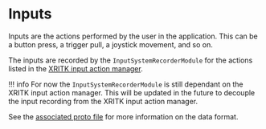 # Inputs

Inputs are the actions performed by the user in the application. This can be a button press, a trigger pull, a joystick movement, and so on.

The inputs are recorded by the `InputSystemRecorderModule` for the actions listed in the [XRITK input action manager](https://docs.unity3d.com/Packages/com.unity.xr.interaction.toolkit@2.0/manual/input-action-manager.html).

!!! info
    For now the `InputSystemRecorderModule` is still dependant on the XRITK input action manager. This will be updated in the future to decouple the input recording from the XRITK input action manager.

See the [associated proto file](../file-format/proto-files/unity/xritk/input_action.md) for more information on the data format.